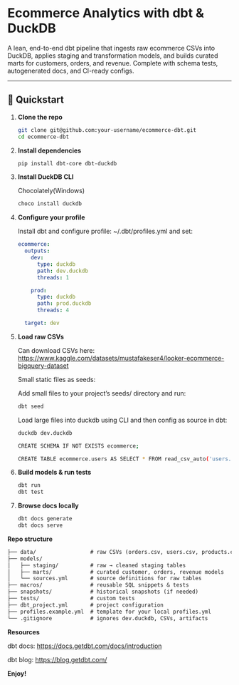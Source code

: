 # Ecommerce Analytics with dbt & DuckDB

A lean, end-to-end dbt pipeline that ingests raw ecommerce CSVs into DuckDB, applies staging and transformation models, and builds curated marts for customers, orders, and revenue. Complete with schema tests, autogenerated docs, and CI-ready configs.

---

## 🚀 Quickstart

1. **Clone the repo**  
   ```bash
   git clone git@github.com:your-username/ecommerce-dbt.git
   cd ecommerce-dbt

2. **Install dependencies**
   ```bash
   pip install dbt-core dbt-duckdb

3. **Install DuckDB CLI**

   Chocolately(Windows)
   ```bash
   choco install duckdb

4. **Configure your profile**

   Install dbt and configure profile: ~/.dbt/profiles.yml and set:

   ```yaml
   ecommerce:
     outputs:
       dev:
         type: duckdb
         path: dev.duckdb
         threads: 1

       prod:
         type: duckdb
         path: prod.duckdb
         threads: 4

     target: dev

5. **Load raw CSVs**

   Can download CSVs here:
   https://www.kaggle.com/datasets/mustafakeser4/looker-ecommerce-bigquery-dataset 

   Small static files as seeds:

   Add small files to your project’s seeds/ directory and run:
   ```bash
   dbt seed
   ```

   Load large files into duckdb using CLI and then config as source in dbt:

   ```bash
   duckdb dev.duckdb

   CREATE SCHEMA IF NOT EXISTS ecommerce;

   CREATE TABLE ecommerce.users AS SELECT * FROM read_csv_auto('users.csv');
   ```

6. **Build models & run tests**
   ```bash
   dbt run
   dbt test

7. **Browse docs locally**
   ```bash
   dbt docs generate
   dbt docs serve

**Repo structure**
```txt
├── data/                 # raw CSVs (orders.csv, users.csv, products.csv)
├── models/
│   ├── staging/          # raw → cleaned staging tables
│   ├── marts/            # curated customer, orders, revenue models
│   └── sources.yml       # source definitions for raw tables
├── macros/               # reusable SQL snippets & tests
├── snapshots/            # historical snapshots (if needed)
├── tests/                # custom tests
├── dbt_project.yml       # project configuration
├── profiles.example.yml  # template for your local profiles.yml
└── .gitignore            # ignores dev.duckdb, CSVs, artifacts
```

**Resources**

dbt docs: https://docs.getdbt.com/docs/introduction

dbt blog: https://blog.getdbt.com/

**Enjoy!**
